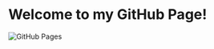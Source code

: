 # Welcome to my GitHub Page! 

![GitHub Pages](https://github.com/stphnsmpsn/stphnsmpsn.github.io/workflows/GitHub%20Pages/badge.svg)

